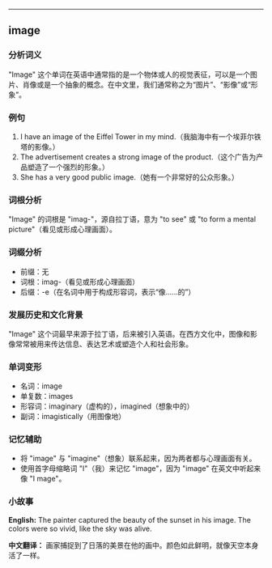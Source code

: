 
---------------
## image
### 分析词义
"Image" 这个单词在英语中通常指的是一个物体或人的视觉表征，可以是一个图片、肖像或是一个抽象的概念。在中文里，我们通常称之为“图片”、“影像”或“形象”。

### 例句
1. I have an image of the Eiffel Tower in my mind.（我脑海中有一个埃菲尔铁塔的影像。）
2. The advertisement creates a strong image of the product.（这个广告为产品塑造了一个强烈的形象。）
3. She has a very good public image.（她有一个非常好的公众形象。）

### 词根分析
"Image" 的词根是 "imag-"，源自拉丁语，意为 "to see" 或 "to form a mental picture"（看见或形成心理画面）。

### 词缀分析
- 前缀：无
- 词根：imag-（看见或形成心理画面）
- 后缀：-e（在名词中用于构成形容词，表示“像……的”）

### 发展历史和文化背景
"Image" 这个词最早来源于拉丁语，后来被引入英语。在西方文化中，图像和影像常常被用来传达信息、表达艺术或塑造个人和社会形象。

### 单词变形
- 名词：image
- 单复数：images
- 形容词：imaginary（虚构的），imagined（想象中的）
- 副词：imagistically（用图像地）

### 记忆辅助
- 将 "image" 与 "imagine"（想象）联系起来，因为两者都与心理画面有关。
- 使用首字母缩略词 "I"（我）来记忆 "image"，因为 "image" 在英文中听起来像 "I mage"。

### 小故事
**English:**
The painter captured the beauty of the sunset in his image. The colors were so vivid, like the sky was alive.

**中文翻译：**
画家捕捉到了日落的美景在他的画中。颜色如此鲜明，就像天空本身活了一样。

